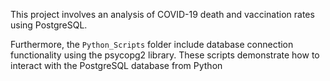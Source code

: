This project involves an analysis of COVID-19 death and vaccination rates using PostgreSQL.

Furthermore, the `Python_Scripts` folder include database connection functionality using the psycopg2 library. These scripts demonstrate how to interact with the PostgreSQL database from Python
